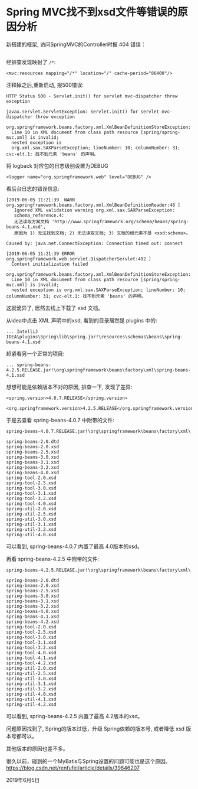 # Spring MVC找不到xsd文件等错误的原因分析


新搭建的框架, 访问SpringMVC的Controller时报 404 错误：

```

```

经排查发现映射了 `/*`: 

```
<mvc:resources mapping="/*" location="/" cache-period="86400"/>
```

注释掉之后,重新启动, 报500错误:

```
HTTP Status 500 - Servlet.init() for servlet mvc-dispatcher threw exception

javax.servlet.ServletException: Servlet.init() for servlet mvc-dispatcher threw exception

org.springframework.beans.factory.xml.XmlBeanDefinitionStoreException: 
  Line 10 in XML document from class path resource [spring/spring-mvc.xml] is invalid; 
  nested exception is 
  org.xml.sax.SAXParseException; lineNumber: 10; columnNumber: 31; cvc-elt.1: 找不到元素 'beans' 的声明。

```
将 logback 对应包的日志级别设置为DEBUG

```
<logger name="org.springframework.web" level="DEBUG" />
```

看后台日志的错误信息:

```
[2019-06-05 11:21:39  WARN org.springframework.beans.factory.xml.XmlBeanDefinitionReader:48 ] 
   Ignored XML validation warning org.xml.sax.SAXParseException: 
   schema_reference.4: 
   无法读取方案文档 'http://www.springframework.org/schema/beans/spring-beans-4.1.xsd', 
   原因为 1) 无法找到文档; 2) 无法读取文档; 3) 文档的根元素不是 <xsd:schema>。

Caused by: java.net.ConnectException: Connection timed out: connect

[2019-06-05 11:21:39 ERROR org.springframework.web.servlet.DispatcherServlet:492 ]
  Context initialization failed
  org.springframework.beans.factory.xml.XmlBeanDefinitionStoreException: 
  Line 10 in XML document from class path resource [spring/spring-mvc.xml] is invalid; 
  nested exception is org.xml.sax.SAXParseException; lineNumber: 10; columnNumber: 31; cvc-elt.1: 找不到元素 'beans' 的声明。

```

这就诡异了, 居然去线上下载了 xsd 文档。

从idea中点击 XML 声明中的xsd, 看到的目录居然是 plugins 中的:

```
... IntelliJ IDEA\plugins\Spring\lib\spring.jar!\resources\schemas\beans\spring-beans-4.1.xsd
```

赶紧看另一个正常的项目:

```
... spring-beans-4.2.5.RELEASE.jar!\org\springframework\beans\factory\xml\spring-beans-4.1.xsd
```

想想可能是依赖版本不对的原因, 排查一下, 发现了差异:

```
<spring.version>4.0.7.RELEASE</spring.version>

<org.springframework.version>4.2.5.RELEASE</org.springframework.version>
```

于是去查看 spring-beans-4.0.7 中附带的文件:

```
spring-beans-4.0.7.RELEASE.jar!\org\springframework\beans\factory\xml\

spring-beans-2.0.dtd
spring-beans-2.0.xsd
spring-beans-2.5.xsd
spring-beans-3.0.xsd
spring-beans-3.1.xsd
spring-beans-3.2.xsd
spring-beans-4.0.xsd
spring-tool-2.0.xsd
spring-tool-2.5.xsd
spring-tool-3.0.xsd
spring-tool-3.1.xsd
spring-tool-3.2.xsd
spring-tool-4.0.xsd
spring-util-2.0.xsd
spring-util-2.5.xsd
spring-util-3.0.xsd
spring-util-3.1.xsd
spring-util-3.2.xsd
spring-util-4.0.xsd
```

可以看到, spring-beans-4.0.7 内置了最高 4.0版本的xsd。

再看 spring-beans-4.2.5 中附带的文件:

```
spring-beans-4.2.5.RELEASE.jar!\org\springframework\beans\factory\xml\

spring-beans-2.0.dtd
spring-beans-2.0.xsd
spring-beans-2.5.xsd
spring-beans-3.0.xsd
spring-beans-3.1.xsd
spring-beans-3.2.xsd
spring-beans-4.0.xsd
spring-beans-4.1.xsd
spring-beans-4.2.xsd
spring-tool-2.0.xsd
spring-tool-2.5.xsd
spring-tool-3.0.xsd
spring-tool-3.1.xsd
spring-tool-3.2.xsd
spring-tool-4.0.xsd
spring-tool-4.1.xsd
spring-tool-4.2.xsd
spring-util-2.0.xsd
spring-util-2.5.xsd
spring-util-3.0.xsd
spring-util-3.1.xsd
spring-util-3.2.xsd
spring-util-4.0.xsd
spring-util-4.1.xsd
spring-util-4.2.xsd
```


可以看到, spring-beans-4.2.5 内置了最高 4.2版本的xsd。

问题原因找到了, Spring的版本过低，升级 Spring依赖的版本号, 或者降低 xsd 版本号都可以。

其他版本的原因也差不多。

很久以前，碰到的一个MyBatis与Spring设置的问题可能也是这个原因。 <https://blog.csdn.net/renfufei/article/details/39646207>


2019年6月5日

